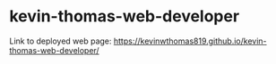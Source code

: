 # kevin-thomas-web-developer

Link to deployed web page: https://kevinwthomas819.github.io/kevin-thomas-web-developer/

